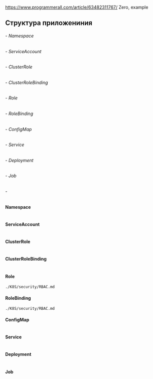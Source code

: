 
https://www.programmerall.com/article/63482311767/
Zero, example

## Структура приложениния                                    

######    - Namespace        
######    - ServiceAccount        
######    - ClusterRole   
######    - ClusterRoleBinding        
######    - Role      
######    - RoleBinding   
######    - ConfigMap        
######    - Service    
######    - Deployment   
######    - Job        
######    -      

#### Namespace
```
```
#### ServiceAccount
```
```
#### ClusterRole
```
```
#### ClusterRoleBinding
```
```
#### Role
```
./K8S/security/RBAC.md
```
#### RoleBinding
```
./K8S/security/RBAC.md
```
#### ConfigMap
```
```
#### Service
```
```
#### Deployment
```
```
#### Job
```
```
#### 
```
```
